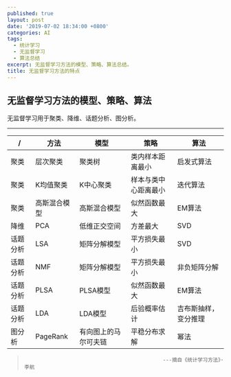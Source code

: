 ```yaml
---
published: true
layout: post
date: '2019-07-02 18:34:00 +0800'
categories: AI
tags:
  - 统计学习
  - 无监督学习
  - 算法总结
excerpt: 无监督学习方法的模型、策略、算法总结。
title: 无监督学习方法的特点
---
```

## 无监督学习方法的模型、策略、算法

无监督学习用于聚类、降维、话题分析、图分析。

---

 / | 方法 | 模型 | 策略 | 算法 
 -| - | - | - | -
 聚类 | 层次聚类 | 聚类树 | 类内样本距离最小 | 启发式算法
 聚类 | K均值聚类 | K中心聚类 | 样本与类中心距离最小 | 迭代算法
 聚类 | 高斯混合模型 | 高斯混合模型 | 似然函数最大 | EM算法
 降维 | PCA | 低维正交空间 | 方差最大 | SVD
 话题分析 | LSA | 矩阵分解模型 | 平方损失最小 | SVD
 话题分析 | NMF | 矩阵分解模型 | 平方损失最小 | 非负矩阵分解
 话题分析 | PLSA | PLSA模型 | 似然函数最大 | EM算法
 话题分析 | LDA | LDA模型 | 后验概率估计 | 吉布斯抽样，变分推理
 图分析 | PageRank | 有向图上的马尔可夫链 | 平稳分布求解 | 幂法
 
 >                                                  ---摘自《统计学习方法》·李航
 